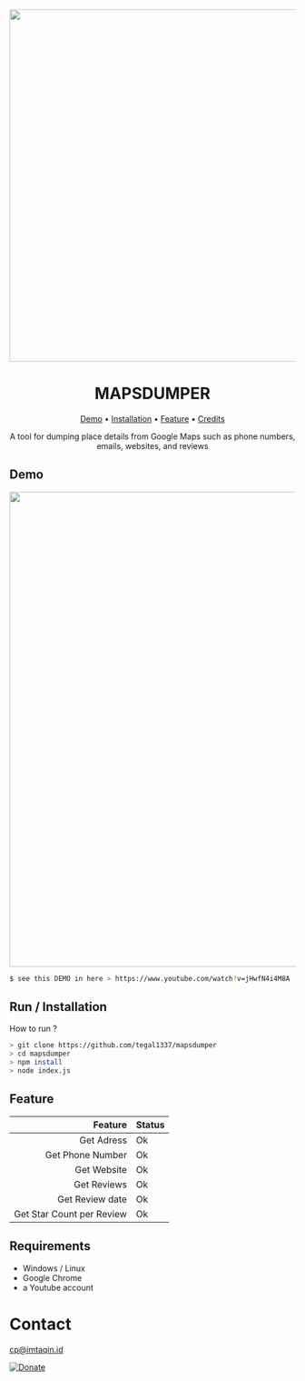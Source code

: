 <center>
  <img src="https://github.com/tegal1337/mapsdumper/assets/31664438/04c8cf97-fdee-4d41-8201-b3e98fe21dfb" align="center" width="620"/>
<h1 align="center"> MAPSDUMPER </h1>
<p align="center">
  <a href="https://www.youtube.com/watch?v=jHwfN4i4M8A">Demo</a>
  •
  <a href="#run--installation">Installation</a>
  •
  <a href="#feature">Feature</a>
  •
  <a href="#credits">Credits</a>
</p>
A tool for dumping place details from Google Maps such as phone numbers, emails, websites, and reviews
</p>
</center>


## Demo
 <a href="https://www.youtube.com/watch?v=jHwfN4i4M8A"> <img src="https://asciinema.org/a/paxVigckYdHQDm0DS1kFyETjG.png" width="836"/></a>


```bash
$ see this DEMO in here > https://www.youtube.com/watch?v=jHwfN4i4M8A

```

## Run / Installation
How to run ?

```bash
> git clone https://github.com/tegal1337/mapsdumper
> cd mapsdumper
> npm install
> node index.js
```


## Feature

 Feature  | Status |
| -------------:|------------- |
| Get Adress | Ok|
| Get Phone Number | Ok|
| Get Website | Ok|
| Get Reviews | Ok |
| Get Review date | Ok |
| Get Star Count per Review  | Ok|

## Requirements

 - Windows / Linux
 - Google Chrome
 - a Youtube account 


# Contact 
cp@imtaqin.id

[![Donate](https://img.shields.io/badge/Donate-PayPal-green.svg)](https://www.paypal.me/fdciabdul)





           

